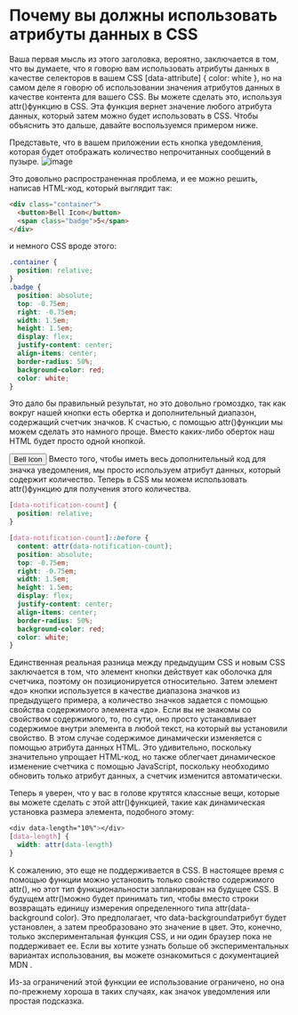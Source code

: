 # Почему вы должны использовать атрибуты данных в CSS

Ваша первая мысль из этого заголовка, вероятно, заключается в том, что вы думаете, что я говорю вам использовать атрибуты данных в качестве селекторов в вашем CSS [data-attribute] { color: white }, но на самом деле я говорю об использовании значения атрибутов данных в качестве контента для вашего CSS. Вы можете сделать это, используя attr()функцию в CSS. Эта функция вернет значение любого атрибута данных, который затем можно будет использовать в CSS. Чтобы объяснить это дальше, давайте воспользуемся примером ниже.

Представьте, что в вашем приложении есть кнопка уведомления, которая будет отображать количество непрочитанных сообщений в пузыре.
![image](https://user-images.githubusercontent.com/3950155/224502574-46a72d9e-3cdd-4527-9aa2-6d4aae0e9b8d.png)


Это довольно распространенная проблема, и ее можно решить, написав HTML-код, который выглядит так:

```html
<div class="container">
  <button>Bell Icon</button>
  <span class="badge">5</span>
</div>
```

и немного CSS вроде этого:

```css
.container {
  position: relative;
}
.badge {
  position: absolute;
  top: -0.75em;
  right: -0.75em;
  width: 1.5em;
  height: 1.5em;
  display: flex;
  justify-content: center;
  align-items: center;
  border-radius: 50%;
  background-color: red;
  color: white;
}
```

Это дало бы правильный результат, но это довольно громоздко, так как вокруг нашей кнопки есть обертка и дополнительный диапазон, содержащий счетчик значков. К счастью, с помощью attr()функции мы можем сделать это намного проще. Вместо каких-либо оберток наш HTML будет просто одной кнопкой.

<button data-notification-count="5">Bell Icon</button>
Вместо того, чтобы иметь весь дополнительный код для значка уведомления, мы просто используем атрибут данных, который содержит количество. Теперь в CSS мы можем использовать attr()функцию для получения этого количества.

```css
[data-notification-count] {
  position: relative;
}

[data-notification-count]::before {
  content: attr(data-notification-count);
  position: absolute;
  top: -0.75em;
  right: -0.75em;
  width: 1.5em;
  height: 1.5em;
  display: flex;
  justify-content: center;
  align-items: center;
  border-radius: 50%;
  background-color: red;
  color: white;
}
```

Единственная реальная разница между предыдущим CSS и новым CSS заключается в том, что элемент кнопки действует как оболочка для счетчика, поэтому он позиционируется относительно. Затем элемент «до» кнопки используется в качестве диапазона значков из предыдущего примера, а количество значков задается с помощью свойства содержимого элемента «до». Если вы не знакомы со свойством содержимого, то, по сути, оно просто устанавливает содержимое внутри элемента в любой текст, на который вы установили свойство. В этом случае содержимое динамически изменяется с помощью атрибута данных HTML. Это удивительно, поскольку значительно упрощает HTML-код, но также облегчает динамическое изменение счетчика с помощью JavaScript, поскольку необходимо обновить только атрибут данных, а счетчик изменится автоматически.

Теперь я уверен, что у вас в голове крутятся классные вещи, которые вы можете сделать с этой attr()функцией, такие как динамическая установка размера элемента, подобного этому:
```css
<div data-length="10%"></div>
[data-length] {
  width: attr(data-length)
}
```

К сожалению, это еще не поддерживается в CSS. В настоящее время с помощью функции можно установить только свойство содержимого attr(), но этот тип функциональности запланирован на будущее CSS. В будущем attr()можно будет принимать тип, чтобы вместо строки возвращать единицу измерения определенного типа attr(data-background color). Это предполагает, что data-backgroundатрибут будет установлен, а затем преобразовано это значение в цвет. Это, конечно, только экспериментальная функция CSS, и ни один браузер пока не поддерживает ее. Если вы хотите узнать больше об экспериментальных вариантах использования, вы можете ознакомиться с документацией MDN .

Из-за ограничений этой функции ее использование ограничено, но она по-прежнему хороша в таких случаях, как значок уведомления или простая подсказка.
